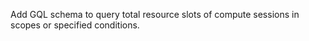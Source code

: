 Add GQL schema to query total resource slots of compute sessions in scopes or specified conditions.
